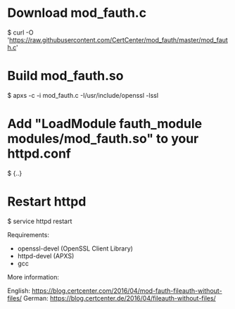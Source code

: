 # Download mod_fauth.c
$ curl -O 'https://raw.githubusercontent.com/CertCenter/mod_fauth/master/mod_fauth.c'
# Build mod_fauth.so
$ apxs -c -i mod_fauth.c -I/usr/include/openssl -lssl
# Add "LoadModule fauth_module modules/mod_fauth.so" to your httpd.conf
$ {..}
# Restart httpd
$ service httpd restart

Requirements:

 - openssl-devel  (OpenSSL Client Library)
 - httpd-devel    (APXS)
 - gcc

More information:

 English: https://blog.certcenter.com/2016/04/mod-fauth-fileauth-without-files/
 German: https://blog.certcenter.de/2016/04/fileauth-without-files/
